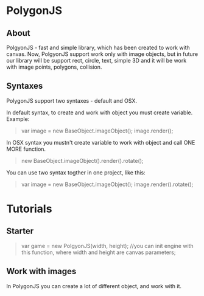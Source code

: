 # PolygonJS
## About
   PolgyonJS - fast and simple library, which has been created to work with canvas. Now, PolgyonJS support work only with image objects,      but in future our library will be support rect, circle, text, simple 3D and it will be work with image points, polygons, collision.
   
## Syntaxes
   PolygonJS support two syntaxes - default and OSX.
   
   In default syntax, to create and work with object you must create variable. Example:
> var image = new BaseObject.imageObject();
>  image.render();

   In OSX syntax you mustn't create variable to work with object and call ONE MORE function.
> new BaseObject.imageObject().render().rotate(); 

   You can use two syntax togther in one project, like this:
> var image = new BaseObject.imageObject();
>  image.render().rotate(); 
     
# Tutorials

## Starter
> var game = new PolgyonJS(width, height); //you can init engine with this function, where width and height are canvas parameters; 

## Work with images 
   In PolygonJS you can create a lot of different object, and work with it. 
